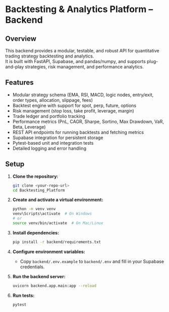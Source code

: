 # Backtesting & Analytics Platform – Backend

## Overview

This backend provides a modular, testable, and robust API for quantitative trading strategy backtesting and analytics.  
It is built with FastAPI, Supabase, and pandas/numpy, and supports plug-and-play strategies, risk management, and performance analytics.

## Features

- Modular strategy schema (EMA, RSI, MACD, logic nodes, entry/exit, order types, allocation, slippage, fees)
- Backtest engine with support for spot, perp, future, options
- Risk management (stop loss, take profit, leverage, margin)
- Trade ledger and portfolio tracking
- Performance metrics (PnL, CAGR, Sharpe, Sortino, Max Drawdown, VaR, Beta, Leverage)
- REST API endpoints for running backtests and fetching metrics
- Supabase integration for persistent storage
- Pytest-based unit and integration tests
- Detailed logging and error handling

## Setup

1. **Clone the repository:**
   ```sh
   git clone <your-repo-url>
   cd Backtesting_Platform
   ```

2. **Create and activate a virtual environment:**
   ```sh
   python -m venv venv
   venv\Scripts\activate  # On Windows
   # or
   source venv/bin/activate  # On Mac/Linux
   ```

3. **Install dependencies:**
   ```sh
   pip install -r backend/requirements.txt
   ```

4. **Configure environment variables:**
   - Copy `backend/.env.example` to `backend/.env` and fill in your Supabase credentials.

5. **Run the backend server:**
   ```sh
   uvicorn backend.app.main:app --reload
   ```

6. **Run tests:**
   ```sh
   pytest
   ```





